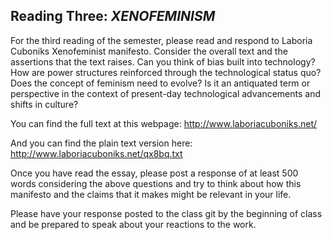 Reading Three: _XENOFEMINISM_
-----------------------------

For the third reading of the semester, please read and respond to Laboria Cuboniks Xenofeminist manifesto. Consider the overall text and the assertions that the text raises. Can you think of bias built into technology? How are power structures reinforced through the technological status quo? Does the concept of feminism need to evolve? Is it an antiquated term or perspective in the context of present-day technological advancements and shifts in culture?

You can find the full text at this webpage:
http://www.laboriacuboniks.net/

And you can find the plain text version here:
http://www.laboriacuboniks.net/qx8bq.txt

Once you have read the essay, please post a response of at least 500 words considering the above questions and try to think about how this manifesto and the claims that it makes might be relevant in your life.

Please have your response posted to the class git by the beginning of class and be prepared to speak about your reactions to the work.
